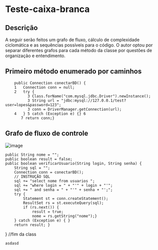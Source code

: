 # Teste-caixa-branca

## Descrição

A seguir serão feitos um grafo de fluxo, cálculo de complexidade ciclomática e as sequências possíveis para o código. 
O autor optou por separar diferentes grafos para cada método da classe por questões de organização e entendimento.

## Primeiro método enumerado por caminhos
```
    public Connection conectarBD() {
    1   Connection conn = null;
    2   try {
          3 Class.forName("com.mysql.jdbc.Driver").newInstance();
          3 String url = "jdbc:mysql://127.0.0.1/test?user=lopes&password=123";
          3 conn = DriverManager.getConnection(url);
    4   } 5 catch (Exception e) {} 6
       7 return conn;}

```

## Grafo de fluxo de controle 

![image](https://github.com/DevLucasEduardo/Teste-caixa-branca/assets/102432468/aee69711-1571-48e6-8616-6c0316fdcee3)




    public String nome = "";
    public boolean result = false;
    public boolean verificarUsuario(String login, String senha) {
        String sql = "";
        Connection conn = conectarBD();
        // INSTRUÇÃO SQL
        sql += "select nome from usuarios ";
        sql += "where login = " + "'" + login + "'";
        sql += " and senha = " + "'" + senha + "';";
        try {
            Statement st = conn.createStatement();
            ResultSet rs = st.executeQuery(sql);
            if (rs.next()) {
                result = true;
                nome = rs.getString("nome");}
        } catch (Exception e) { }
        return result; }
} //fim da class
```
asdasd



